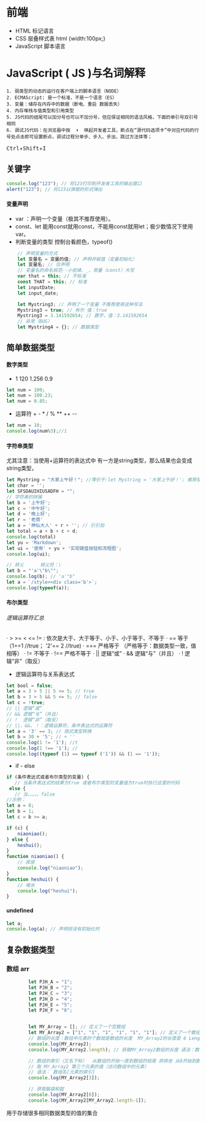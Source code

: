 # 前端
- HTML 标记语言 <html></html>
- CSS 层叠样式表 html {width:100px;}
- JavaScript 脚本语言

# JavaScript ( JS )与名词解释
    1. 弱类型的动态的运行在客户端上的脚本语言（NODE）
    2. ECMAScript: 是一个标准，不是一个语言（ES）
    3. 变量：储存在内存中的数据（断电、重启 数据丢失）
    4. 内存堆栈与值类型和引用类型
    5. JS代码的结尾可以加分号也可以不加分号，但应保证相同的语法风格，下面的单引号双引号相同
    6. 调试JS代码：在浏览器中按  ⬇  唤起开发者工具，断点在“源代码选项卡”中对应代码的行号处点击即可设置断点，调试过程分单步、步入、步出、跳过方法体等；

<kbd>Ctrl</kbd>+<kbd>Shift</kbd>+<kbd>I</kbd>

## 关键字

```JavaScript
console.log("123"); // 将123打印到开发者工具的输出窗口
alert("123"); // 将123以弹窗的形式弹出
```
#### 变量声明
- var ：声明一个变量（极其不推荐使用）。
- const、let
能用const就用const，不能用const就用let；极少数情况下使用var。
- 判断变量的类型
    控制台看颜色，typeof()

```JavaScript
    // 声明变量的方式
    let 变量名 = 变量的值; // 声明并赋值（变量初始化）
    let 变量名; // 仅声明
    // 变量名的命名规范--小驼峰、_、常量（const）大写
    var that = this; // 不标准
    const THAT = this; // 标准
    let inputDate;
    let input_date;

    let Mystring3; // 声明了一个变量 不推荐使用这种写法
    Mystring3 = true; // 布尔 值：true
    Mystring3 = 3.141592654; // 数字，值：3.141592654
    // 异常（BUG）
    let Mystring4 = {}; // 数据类型
```
## 简单数据类型

#### 数字类型
- 1  120 1.256 0.9 
```JavaScript
let num = 100;
let num = 100.23;
let num = 0.85;
```
- 运算符 + - * / % ** ++ -- 
```JavaScript
let num = 10;
console.log(num%3);//1
```
#### 字符串类型
尤其注意：当使用+运算符的表达式中 有一方是string类型，那么结果也会变成string类型，
```JavaScript
let Mystring = "大家上午好！"; //等价于:let Mystring = '大家上午好！'; 推荐使用单引号
let char = '';
let SFSDAUIHIUSADFH = "";
// 字符串的拼接
let b = '上午好';
let c = '中午好';
let d = '晚上好';
let r = '老商'
let a = '神仙大人' + r + ''; // 引引加
let total = a + b + c + d;
console.log(total)
let yu = 'Markdown';
let ui = '使用' + yu + '实现键盘按钮和流程图';
console.log(ui);

// 转义      转义符：\
let b = "'a'\"b\""; 
console.log(b); // 'a'"b"
let a = `/style><div class='b'>`;
console.log(typeof(a));
```

#### 布尔类型

###### 逻辑运算符汇总
· > >= < <= != : 依次是大于、大于等于、小于、小于等于、不等于
· == 等于 （1==1 //true；       '2'== 2 //true)
· === 严格等于 （严格等于：数据类型一致，值相等）
· != 不等于
· !== 严格不等于
· || 逻辑“或”
· && 逻辑“与”（并且）
· !  逻辑“非”（取反）

- 逻辑运算符与关系表达式
```JavaScript
let bool = false;
let a = 3 > 5 || 5 <= 5; // true
let b = 3 > 5 && 5 <= 5; // false
let c = !true;
// || 逻辑“或”
// && 逻辑“与”（并且）
// !  逻辑“非”（取反）
// ||、&&、！：逻辑运算符，条件表达式的运算符
let a = '3' == 3; // 隐式类型转换
let b = 30 + '5'; // + ''   
console.log(1 != '1'); //t
console.log(1 !== '1'); // 
console.log((typeof (1) == typeof ('1')) && (1 == '1'));
```
- if - else
```JavaScript
if (条件表达式或者布尔类型的变量) {
   // 当条件表达式的结果为true 或者布尔类型的变量值为true时执行这里的代码
 else {
   // 当。。。。。false
//示例：
let a = 8;
let b = 1;
let c = b >= a;

if (c) {
    niaoniao();
} else {
    heshui();
}
function niaoniao() {
    // 尿尿
    console.log("niaoniao");
}
function heshui() {
    // 喝水
    console.log("heshui");
}
```

#### undefined

```JavaScript
let a;
console.log(a); // 声明但没有初始化时
```

## 复杂数据类型

### 数组 arr

```javaScript
        let PJH_A = "1";
        let PJH_B = "2";
        let PJH_C = "3";
        let PJH_D = "4";
        let PJH_E = "5";
        let PJH_F = "6";


        let MY_Array = []; // 定义了一个空数组
        let MY_Array2 = ["1", "1", "1", "1", "1", "1"]; // 定义了一个数组 "1": 数组里面的【元素】
        // 数组的长度：数组中元素的个数就是数组的长度  MY_Array2的长度是 6 Length
        console.log(MY_Array2);
        console.log(MY_Array2.length); // 获取MY_Array2数组的长度 语法：数组名.length

        // 数组的索引（又名下标）  从数组的开始一直到数组的结尾 排排坐 从0开始到数组长度-1结束
        // 取 MY_Array2 第三个元素的值（访问数组中的元素）
        // 语法： 数组名[元素的索引]
        console.log(MY_Array2[3]);

        // 获取脑袋和腚
        console.log(MY_Array2[0]);
        console.log(MY_Array2[MY_Array2.length-1]);
```
用于存储很多相同数据类型的值的集合